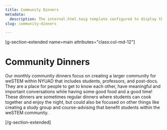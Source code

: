```yaml
---
title: Community Dinners
metadata:
  description: The internal.html.twig template configured to display the
slug: community-dinners

---
```


[g-section-extended name=main attributes="class:col-md-12"]
# Community Dinners
Our monthly community dinners focus on creating a larger community for weSTEM within NYUAD that includes students, professors, and post-docs. They are a place for people to get to know each other, have meaningful and important conversations while having some good food and a good time! These dinners are sometimes regular dinners where students can cook together and enjoy the night, but could also be focused on other things like creating a study group and course-advising that benefit students within the weSTEM community.

[/g-section-extended]
